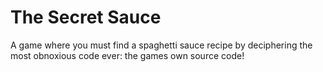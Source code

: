 # The Secret Sauce 

A game where you must find a spaghetti sauce recipe by deciphering the most obnoxious code ever: the games own source code!
